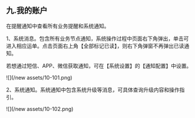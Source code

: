 ## 九.我的账户

在提醒通知中查看所有业务提醒和系统通知。

1、系统消息。包含所有业务节点通知，系统操作过程中页面右下角弹出，单击可进入相应运单。点击页面右上角【全部标记已读】，则右下角弹窗不再弹出已读通知。

若想通过短信、APP、微信获取通知，可在【系统设置】的【通知配置】中设置。

![](/new assets/10-101.png)

2、系统通知。系统通知中包含系统升级等消息，可具体查询升级内容和操作指引。

![](/new assets/10-102.png)

